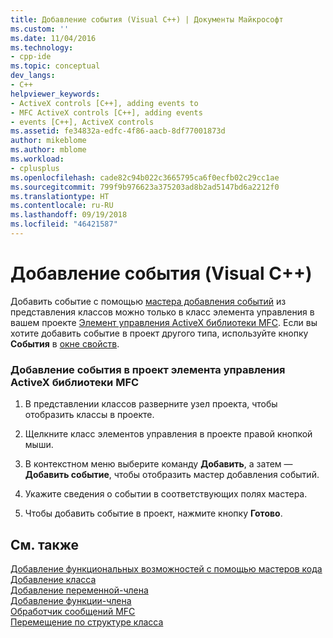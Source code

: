 ```yaml
---
title: Добавление события (Visual C++) | Документы Майкрософт
ms.custom: ''
ms.date: 11/04/2016
ms.technology:
- cpp-ide
ms.topic: conceptual
dev_langs:
- C++
helpviewer_keywords:
- ActiveX controls [C++], adding events to
- MFC ActiveX controls [C++], adding events
- events [C++], ActiveX controls
ms.assetid: fe34832a-edfc-4f86-aacb-8df77001873d
author: mikeblome
ms.author: mblome
ms.workload:
- cplusplus
ms.openlocfilehash: cade82c94b022c3665795ca6f0ecfb02c29cc1ae
ms.sourcegitcommit: 799f9b976623a375203ad8b2ad5147bd6a2212f0
ms.translationtype: HT
ms.contentlocale: ru-RU
ms.lasthandoff: 09/19/2018
ms.locfileid: "46421587"
---
```

# <a name="adding-an-event-visual-c"></a>Добавление события (Visual C++)

Добавить событие с помощью [мастера добавления событий](../ide/add-event-wizard.md) из представления классов можно только в класс элемента управления в вашем проекте [Элемент управления ActiveX библиотеки MFC](../mfc/reference/creating-an-mfc-activex-control.md). Если вы хотите добавить событие в проект другого типа, используйте кнопку **События** в [окне свойств](/visualstudio/ide/reference/properties-window).

### <a name="to-add-an-event-to-your-mfc-activex-control-project"></a>Добавление события в проект элемента управления ActiveX библиотеки MFC

1. В представлении классов разверните узел проекта, чтобы отобразить классы в проекте.

1. Щелкните класс элементов управления в проекте правой кнопкой мыши.

1. В контекстном меню выберите команду **Добавить**, а затем — **Добавить событие**, чтобы отобразить мастер добавления событий.

1. Укажите сведения о событии в соответствующих полях мастера.

1. Чтобы добавить событие в проект, нажмите кнопку **Готово**.

## <a name="see-also"></a>См. также

[Добавление функциональных возможностей с помощью мастеров кода](../ide/adding-functionality-with-code-wizards-cpp.md)<br>
[Добавление класса](../ide/adding-a-class-visual-cpp.md)<br>
[Добавление переменной-члена](../ide/adding-a-member-variable-visual-cpp.md)<br>
[Добавление функции-члена](../ide/adding-a-member-function-visual-cpp.md)<br>
[Обработчик сообщений MFC](../mfc/reference/adding-an-mfc-message-handler.md)<br>
[Перемещение по структуре класса](../ide/navigating-the-class-structure-visual-cpp.md)